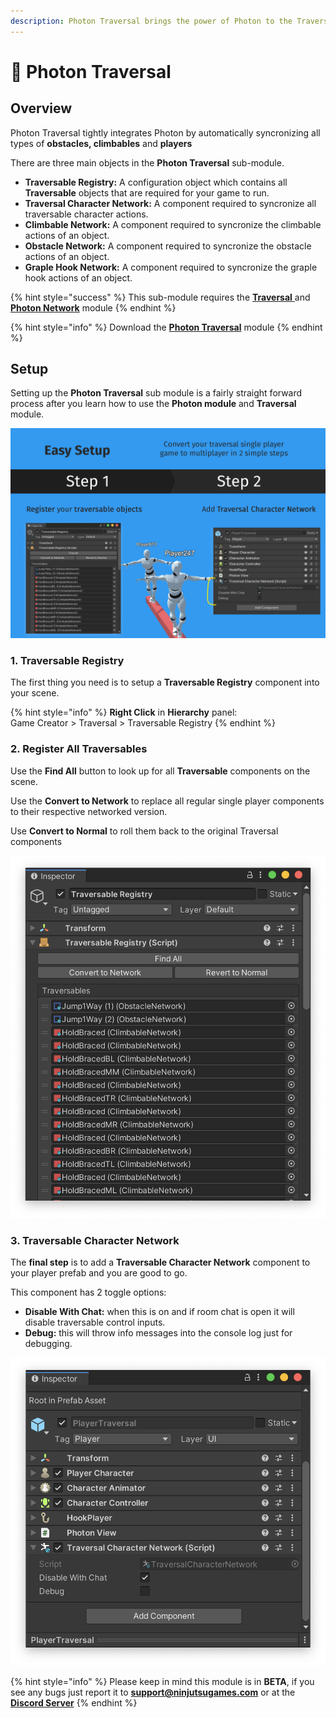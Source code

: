 ```yaml
---
description: Photon Traversal brings the power of Photon to the Traversal module.
---
```


# 🏃 Photon Traversal

## Overview

Photon Traversal tightly integrates Photon by automatically syncronizing all types of **obstacles, climbables** and **players**

There are three main objects in the **Photon Traversal** sub-module.

* **Traversable Registry:** A configuration object which contains all **Traversable** objects that are required for your game to run.
* **Traversal Character Network:** A component required to syncronize all traversable character actions.
* **Climbable Network:** A component required to syncronize the climbable actions of an object.
* **Obstacle Network:** A component required to syncronize the obstacle actions of an object.
* **Graple Hook Network:** A component required to syncronize the graple hook actions of an object.

{% hint style="success" %}
This sub-module requires the [**Traversal**](https://assetstore.unity.com/packages/tools/animation/traversal-179526)[ ](https://gamecreator.page.link/shooter)and [**Photon Network**](https://assetstore.unity.com/packages/tools/network/photon-module-for-game-creator-123155) module
{% endhint %}

{% hint style="info" %}
Download the [**Photon Traversal**](https://u3d.as/2sC2) module
{% endhint %}

## Setup

Setting up the **Photon Traversal** sub module is a fairly straight forward process after you learn how to use the **Photon module** and **Traversal** module.

![](<../../../.gitbook/assets/Setup (2).png>)

### &#x20;1. Traversable Registry

The first thing you need is to setup a **Traversable Registry** component into your scene.&#x20;

{% hint style="info" %}
**Right Click** in **Hierarchy** panel:\
Game Creator > Traversal > Traversable Registry
{% endhint %}

### 2. Register All Traversables

Use the **Find All** button to look up for all **Traversable** components on the scene.

Use the **Convert to Network** to replace all regular single player components to their respective networked version.

Use **Convert to Normal** to roll them back to the original Traversal components

![](<../../../.gitbook/assets/image (6) (1) (1).png>)

### 3. Traversable Character Network

The **final step** is to add a **Traversable Character Network** component to your player prefab and you are good to go.

This component has 2 toggle options:

* **Disable With Chat:** when this is on and if room chat is open it will disable traversable control inputs.
* **Debug:** this will throw info messages into the console log just for debugging.

![](<../../../.gitbook/assets/image (65).png>)

{% hint style="info" %}
Please keep in mind this module is in **BETA**, if you see any bugs just report it to [**support@ninjutsugames.com**](mailto:support@ninjutsugames.com) or at the [**Discord Server**](https://discordapp.com/invite/u2K64A7)&#x20;
{% endhint %}
